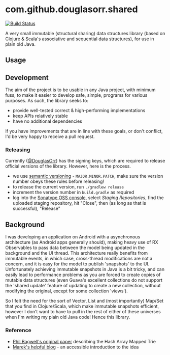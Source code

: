 # com.github.douglasorr.shared
[![Build Status](https://travis-ci.org/DouglasOrr/SharedCollections.svg?branch=master)](https://travis-ci.org/DouglasOrr/SharedCollections)

A very small immutable (structural sharing) data structures library (based on Clojure & Scala's associative and sequential data structures), for use in plain old Java.

## Usage



## Development

The aim of the project is to be usable in any Java project, with minimum fuss, to make it easier to develop safe, simple, programs for various purposes.
As such, the library seeks to:

 - provide well-tested correct & high-performing implementations
 - keep APIs relatively stable
 - have no additional dependencies

If you have improvements that are in line with these goals, or don't conflict, I'd be very happy to receive a pull request.

### Releasing

Currently ([@DouglasOrr](https://github.com/DouglasOrr)) has the signing keys, which are required to release official versions of the library. However, here is the process.

 - we use [semantic versioning](http://semver.org/) - `MAJOR.MINOR.PATCH`, make sure the version number obeys these rules before releasing!
 - to release the current version, run `./gradlew release`
 - increment the version number in `build.gradle` as required
 - log into the [Sonatype OSS console](https://oss.sonatype.org/#welcome), select _Staging Repositories_,
 find the uploaded staging repository, hit "Close", then (as long as that is successful), "Release"

## Background

I was developing an application on Android with a asynchronous architecture (as Android apps generally should), making heavy use of RX Observables to pass data between the model being updated in the background and the UI thread. This architecture really benefits from immutable events, in which case, cross-thread modifications are not a concern, and it is easy for the model to publish 'snapshots' to the UI. Unfortunately achieving immutable snapshots in Java is a bit tricky, and can easily lead to performance problems as you are forced to create copies of mutable data structures (even Guava's excellent collections do not support the 'shared update' feature of updating to create a new collection, without modifying the original, except for some collection 'views').

So I felt the need for the sort of Vector, List and (most importantly) Map/Set that you find in Clojure/Scala, which make immutable snapshots efficient, however I don't want to have to pull in the rest of either of these universes when I'm writing my plain old Java code! Hence this library.

### Reference

 - [Phil Bagwell's original paper](http://lampwww.epfl.ch/papers/idealhashtrees.pdf) describing the Hash Array Mapped Trie
 - [Marek's helpful blog](https://idea.popcount.org/2012-07-25-introduction-to-hamt/) - an accessible introduction to the idea
